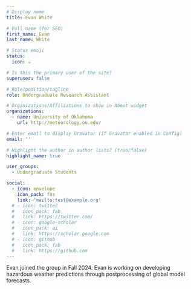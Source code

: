 ```yaml
---
# Display name
title: Evan White

# Full name (for SEO)
first_name: Evan
last_name: White

# Status emoji
status:
  icon: ☕️

# Is this the primary user of the site?
superuser: false

# Role/position/tagline
role: Undergraduate Research Assistant

# Organizations/Affiliations to show in About widget
organizations:
  - name: University of Oklahoma
    url: http://meteorology.ou.edu/

# Enter email to display Gravatar (if Gravatar enabled in Config)
email: ''

# Highlight the author in author lists? (true/false)
highlight_name: true

user_groups:
  - Undergraduate Students

social:
  - icon: envelope
    icon_pack: fas
    link: 'mailto:test@example.org'
  # - icon: twitter
  #   icon_pack: fab
  #   link: https://twitter.com/
  # - icon: google-scholar
  #   icon_pack: ai
  #   link: https://scholar.google.com
  # - icon: github
  #   icon_pack: fab
  #   link: https://github.com
---
```


Evan joined the group in Fall 2024. Evan is working on developing hazardous weather predictions through postprocessing of global model forecasts. 